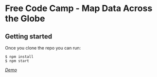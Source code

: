# Free Code Camp - Map Data Across the Globe

## Getting started

Once you clone the repo you can run:

```
$ npm install
$ npm start
```

*[Demo](https://kyawzintun.github.io/meteorites-landed-map/)*



